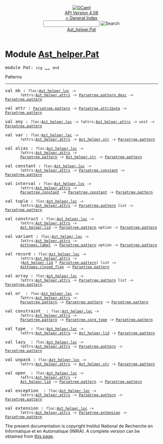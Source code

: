 <!-- ((! set title API !)) ((! set documentation !)) ((! set api !)) ((! set nobreadcrumb !)) -->
<div class="api"><header><nav class="toc brand"><a class="brand" href="https://ocaml.org/"><img src="colour-logo-gray.svg" class="svg" alt="OCaml"></a></nav><nav class="toc"><div class="toc_version"><a href="/docs" id="version-select">API Version 4.08</a></div><a href="index.html">&lt; General Index</a><div class="api_search"><input type="text" name="apisearch" id="api_search" oninput="mySearch(false);" onkeypress="this.oninput();" onclick="this.oninput();" onpaste="this.oninput();">
<img src="search_icon.svg" alt="Search" class="svg" onclick="mySearch(false)"></div>
<div id="search_results"></div><div class="toc_title"><a href="#top">Ast_helper.Pat</a></div><ul></ul></nav></header>

<h1>Module <a href="type_Ast_helper.Pat.html">Ast_helper.Pat</a></h1>

<pre><span id="MODULEPat"><span class="keyword">module</span> Pat</span>: <code class="code"><span class="keyword">sig</span></code> <a href="Ast_helper.Pat.html">..</a> <code class="code"><span class="keyword">end</span></code></pre><div class="info module top">
<div class="info-desc">
<p>Patterns</p>
</div>
</div>
<hr width="100%">

<pre><span id="VALmk"><span class="keyword">val</span> mk</span> : <code class="type">?loc:<a href="Ast_helper.html#TYPEloc">Ast_helper.loc</a> -&gt;<br>       ?attrs:<a href="Ast_helper.html#TYPEattrs">Ast_helper.attrs</a> -&gt; <a href="Parsetree.html#TYPEpattern_desc">Parsetree.pattern_desc</a> -&gt; <a href="Parsetree.html#TYPEpattern">Parsetree.pattern</a></code></pre>
<pre><span id="VALattr"><span class="keyword">val</span> attr</span> : <code class="type"><a href="Parsetree.html#TYPEpattern">Parsetree.pattern</a> -&gt; <a href="Parsetree.html#TYPEattribute">Parsetree.attribute</a> -&gt; <a href="Parsetree.html#TYPEpattern">Parsetree.pattern</a></code></pre>
<pre><span id="VALany"><span class="keyword">val</span> any</span> : <code class="type">?loc:<a href="Ast_helper.html#TYPEloc">Ast_helper.loc</a> -&gt; ?attrs:<a href="Ast_helper.html#TYPEattrs">Ast_helper.attrs</a> -&gt; unit -&gt; <a href="Parsetree.html#TYPEpattern">Parsetree.pattern</a></code></pre>
<pre><span id="VALvar"><span class="keyword">val</span> var</span> : <code class="type">?loc:<a href="Ast_helper.html#TYPEloc">Ast_helper.loc</a> -&gt;<br>       ?attrs:<a href="Ast_helper.html#TYPEattrs">Ast_helper.attrs</a> -&gt; <a href="Ast_helper.html#TYPEstr">Ast_helper.str</a> -&gt; <a href="Parsetree.html#TYPEpattern">Parsetree.pattern</a></code></pre>
<pre><span id="VALalias"><span class="keyword">val</span> alias</span> : <code class="type">?loc:<a href="Ast_helper.html#TYPEloc">Ast_helper.loc</a> -&gt;<br>       ?attrs:<a href="Ast_helper.html#TYPEattrs">Ast_helper.attrs</a> -&gt;<br>       <a href="Parsetree.html#TYPEpattern">Parsetree.pattern</a> -&gt; <a href="Ast_helper.html#TYPEstr">Ast_helper.str</a> -&gt; <a href="Parsetree.html#TYPEpattern">Parsetree.pattern</a></code></pre>
<pre><span id="VALconstant"><span class="keyword">val</span> constant</span> : <code class="type">?loc:<a href="Ast_helper.html#TYPEloc">Ast_helper.loc</a> -&gt;<br>       ?attrs:<a href="Ast_helper.html#TYPEattrs">Ast_helper.attrs</a> -&gt; <a href="Parsetree.html#TYPEconstant">Parsetree.constant</a> -&gt; <a href="Parsetree.html#TYPEpattern">Parsetree.pattern</a></code></pre>
<pre><span id="VALinterval"><span class="keyword">val</span> interval</span> : <code class="type">?loc:<a href="Ast_helper.html#TYPEloc">Ast_helper.loc</a> -&gt;<br>       ?attrs:<a href="Ast_helper.html#TYPEattrs">Ast_helper.attrs</a> -&gt;<br>       <a href="Parsetree.html#TYPEconstant">Parsetree.constant</a> -&gt; <a href="Parsetree.html#TYPEconstant">Parsetree.constant</a> -&gt; <a href="Parsetree.html#TYPEpattern">Parsetree.pattern</a></code></pre>
<pre><span id="VALtuple"><span class="keyword">val</span> tuple</span> : <code class="type">?loc:<a href="Ast_helper.html#TYPEloc">Ast_helper.loc</a> -&gt;<br>       ?attrs:<a href="Ast_helper.html#TYPEattrs">Ast_helper.attrs</a> -&gt; <a href="Parsetree.html#TYPEpattern">Parsetree.pattern</a> list -&gt; <a href="Parsetree.html#TYPEpattern">Parsetree.pattern</a></code></pre>
<pre><span id="VALconstruct"><span class="keyword">val</span> construct</span> : <code class="type">?loc:<a href="Ast_helper.html#TYPEloc">Ast_helper.loc</a> -&gt;<br>       ?attrs:<a href="Ast_helper.html#TYPEattrs">Ast_helper.attrs</a> -&gt;<br>       <a href="Ast_helper.html#TYPElid">Ast_helper.lid</a> -&gt; <a href="Parsetree.html#TYPEpattern">Parsetree.pattern</a> option -&gt; <a href="Parsetree.html#TYPEpattern">Parsetree.pattern</a></code></pre>
<pre><span id="VALvariant"><span class="keyword">val</span> variant</span> : <code class="type">?loc:<a href="Ast_helper.html#TYPEloc">Ast_helper.loc</a> -&gt;<br>       ?attrs:<a href="Ast_helper.html#TYPEattrs">Ast_helper.attrs</a> -&gt;<br>       <a href="Asttypes.html#TYPElabel">Asttypes.label</a> -&gt; <a href="Parsetree.html#TYPEpattern">Parsetree.pattern</a> option -&gt; <a href="Parsetree.html#TYPEpattern">Parsetree.pattern</a></code></pre>
<pre><span id="VALrecord"><span class="keyword">val</span> record</span> : <code class="type">?loc:<a href="Ast_helper.html#TYPEloc">Ast_helper.loc</a> -&gt;<br>       ?attrs:<a href="Ast_helper.html#TYPEattrs">Ast_helper.attrs</a> -&gt;<br>       (<a href="Ast_helper.html#TYPElid">Ast_helper.lid</a> * <a href="Parsetree.html#TYPEpattern">Parsetree.pattern</a>) list -&gt;<br>       <a href="Asttypes.html#TYPEclosed_flag">Asttypes.closed_flag</a> -&gt; <a href="Parsetree.html#TYPEpattern">Parsetree.pattern</a></code></pre>
<pre><span id="VALarray"><span class="keyword">val</span> array</span> : <code class="type">?loc:<a href="Ast_helper.html#TYPEloc">Ast_helper.loc</a> -&gt;<br>       ?attrs:<a href="Ast_helper.html#TYPEattrs">Ast_helper.attrs</a> -&gt; <a href="Parsetree.html#TYPEpattern">Parsetree.pattern</a> list -&gt; <a href="Parsetree.html#TYPEpattern">Parsetree.pattern</a></code></pre>
<pre><span id="VALor_"><span class="keyword">val</span> or_</span> : <code class="type">?loc:<a href="Ast_helper.html#TYPEloc">Ast_helper.loc</a> -&gt;<br>       ?attrs:<a href="Ast_helper.html#TYPEattrs">Ast_helper.attrs</a> -&gt;<br>       <a href="Parsetree.html#TYPEpattern">Parsetree.pattern</a> -&gt; <a href="Parsetree.html#TYPEpattern">Parsetree.pattern</a> -&gt; <a href="Parsetree.html#TYPEpattern">Parsetree.pattern</a></code></pre>
<pre><span id="VALconstraint_"><span class="keyword">val</span> constraint_</span> : <code class="type">?loc:<a href="Ast_helper.html#TYPEloc">Ast_helper.loc</a> -&gt;<br>       ?attrs:<a href="Ast_helper.html#TYPEattrs">Ast_helper.attrs</a> -&gt;<br>       <a href="Parsetree.html#TYPEpattern">Parsetree.pattern</a> -&gt; <a href="Parsetree.html#TYPEcore_type">Parsetree.core_type</a> -&gt; <a href="Parsetree.html#TYPEpattern">Parsetree.pattern</a></code></pre>
<pre><span id="VALtype_"><span class="keyword">val</span> type_</span> : <code class="type">?loc:<a href="Ast_helper.html#TYPEloc">Ast_helper.loc</a> -&gt;<br>       ?attrs:<a href="Ast_helper.html#TYPEattrs">Ast_helper.attrs</a> -&gt; <a href="Ast_helper.html#TYPElid">Ast_helper.lid</a> -&gt; <a href="Parsetree.html#TYPEpattern">Parsetree.pattern</a></code></pre>
<pre><span id="VALlazy_"><span class="keyword">val</span> lazy_</span> : <code class="type">?loc:<a href="Ast_helper.html#TYPEloc">Ast_helper.loc</a> -&gt;<br>       ?attrs:<a href="Ast_helper.html#TYPEattrs">Ast_helper.attrs</a> -&gt; <a href="Parsetree.html#TYPEpattern">Parsetree.pattern</a> -&gt; <a href="Parsetree.html#TYPEpattern">Parsetree.pattern</a></code></pre>
<pre><span id="VALunpack"><span class="keyword">val</span> unpack</span> : <code class="type">?loc:<a href="Ast_helper.html#TYPEloc">Ast_helper.loc</a> -&gt;<br>       ?attrs:<a href="Ast_helper.html#TYPEattrs">Ast_helper.attrs</a> -&gt; <a href="Ast_helper.html#TYPEstr">Ast_helper.str</a> -&gt; <a href="Parsetree.html#TYPEpattern">Parsetree.pattern</a></code></pre>
<pre><span id="VALopen_"><span class="keyword">val</span> open_</span> : <code class="type">?loc:<a href="Ast_helper.html#TYPEloc">Ast_helper.loc</a> -&gt;<br>       ?attrs:<a href="Ast_helper.html#TYPEattrs">Ast_helper.attrs</a> -&gt;<br>       <a href="Ast_helper.html#TYPElid">Ast_helper.lid</a> -&gt; <a href="Parsetree.html#TYPEpattern">Parsetree.pattern</a> -&gt; <a href="Parsetree.html#TYPEpattern">Parsetree.pattern</a></code></pre>
<pre><span id="VALexception_"><span class="keyword">val</span> exception_</span> : <code class="type">?loc:<a href="Ast_helper.html#TYPEloc">Ast_helper.loc</a> -&gt;<br>       ?attrs:<a href="Ast_helper.html#TYPEattrs">Ast_helper.attrs</a> -&gt; <a href="Parsetree.html#TYPEpattern">Parsetree.pattern</a> -&gt; <a href="Parsetree.html#TYPEpattern">Parsetree.pattern</a></code></pre>
<pre><span id="VALextension"><span class="keyword">val</span> extension</span> : <code class="type">?loc:<a href="Ast_helper.html#TYPEloc">Ast_helper.loc</a> -&gt;<br>       ?attrs:<a href="Ast_helper.html#TYPEattrs">Ast_helper.attrs</a> -&gt; <a href="Parsetree.html#TYPEextension">Parsetree.extension</a> -&gt; <a href="Parsetree.html#TYPEpattern">Parsetree.pattern</a></code></pre>
<div class="copyright">The present documentation is copyright Institut National de Recherche en Informatique et en Automatique (INRIA). A complete version can be obtained from <a href="http://caml.inria.fr/pub/docs/manual-ocaml/">this page</a>.</div></div>